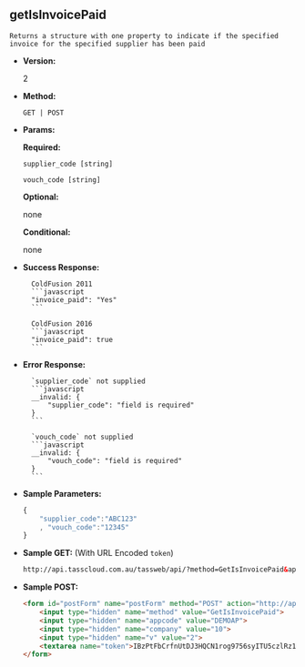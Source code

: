 **getIsInvoicePaid**
----
	Returns a structure with one property to indicate if the specified invoice for the specified supplier has been paid

* **Version:**

	2

* **Method:**

	`GET | POST`
	
*  **Params:**

	**Required:**
 
	`supplier_code [string]`

	`vouch_code [string]`

	**Optional:**

	none

	**Conditional:**

	none

* **Success Response:**
		
		ColdFusion 2011
		```javascript
		"invoice_paid": "Yes"
		```

		ColdFusion 2016
		```javascript
		"invoice_paid": true
		```
 
* **Error Response:**

		`supplier_code` not supplied
		```javascript
		__invalid: {
			"supplier_code": "field is required"
		}
		```
		
		`vouch_code` not supplied
		```javascript
		__invalid: {
			"vouch_code": "field is required"
		}
		```
		
* **Sample Parameters:**

	```javascript
	{ 
		"supplier_code":"ABC123"
		, "vouch_code":"12345"
	}
	```

* **Sample GET:** (With URL Encoded `token`)

	```HTML
	http://api.tasscloud.com.au/tassweb/api/?method=GetIsInvoicePaid&appcode=DEMOAP&company=10&v=2&token=IBzPtFbCrfnUtDJ3HQCN1rog9756syITU5czlRz1pog%3D
	```
	
* **Sample POST:**

	```HTML
	<form id="postForm" name="postForm" method="POST" action="http://api.tasscloud.com.au/tassweb/api/">
		<input type="hidden" name="method" value="GetIsInvoicePaid">
		<input type="hidden" name="appcode" value="DEMOAP">
		<input type="hidden" name="company" value="10">
		<input type="hidden" name="v" value="2">
		<textarea name="token">IBzPtFbCrfnUtDJ3HQCN1rog9756syITU5czlRz1pog=</textarea>
	</form>
	```
